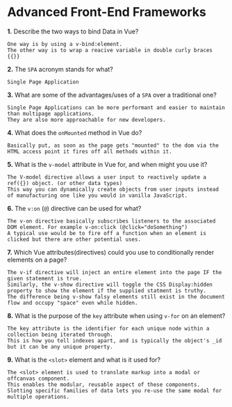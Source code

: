# Advanced Front-End Frameworks


**1.** Describe the two ways to bind Data in Vue?
<!-- enter you answer in the space below -->
```
One way is by using a v-bind:element.
The other way is to wrap a reacive variable in double curly braces {{}}

```

**2.** The `SPA` acronym stands for what?
<!-- enter you answer in the space below -->
```
Single Page Application
```
**3.** What are some of the advantages/uses of a `SPA` over a traditional one?
<!-- enter you answer in the space below -->
```
Single Page Applications can be more performant and easier to maintain than multipage applications.
They are also more approachable for new developers.
```
**4.** What does the `onMounted` method in Vue do?
<!-- enter you answer in the space below -->
```
Basically put, as soon as the page gets "mounted" to the dom via the HTML access point it fires off all methods within it.
```
**5.** What is the `v-model` attribute in Vue for, and when might you use it?
<!-- enter you answer in the space below -->
```
The V-model directive allows a user input to reactively update a ref({}) object. (or other data types)
This way you can dynamically create objects from user inputs instead of manufacturing one like you would in vanilla JavaScript.
```
**6.** The `v:on` (`@`) directive can be used for what?
<!-- enter you answer in the space below -->
```
The v-on directive basically subscribes listeners to the associated DOM element. For example v-on:click (@click="doSomething")
A typical use would be to fire off a function when an element is clicked but there are other potential uses.
```
**7.** Which Vue attributes(directives) could you use to conditionally render elements on a page?
<!-- enter you answer in the space below -->
```
The v-if directive will inject an entire element into the page IF the given statement is true.
Similarly, the v-show directive will toggle the CSS Display:hidden property to show the element if the supplied statment is truthy.
The difference being v-show falsy elements still exist in the document flow and occupy "space" even while hidden.
```
**8.** What is the purpose of the `key` attribute when using `v-for` on an element?
<!-- enter you answer in the space below -->
```
The key attribute is the identifier for each unique node within a collection being iterated through.
This is how you tell indexes apart, and is typically the object's _id but it can be any unique property.
```
**9.** What is the `<slot>` element and what is it used for?
<!-- enter you answer in the space below -->
```
The <slot> element is used to translate markup into a modal or offcanvas component. 
This enables the modular, reusable aspect of these components. 
Slotting specific families of data lets you re-use the same modal for multiple operations.
```